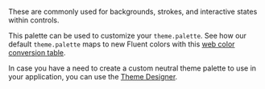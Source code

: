 These are commonly used for backgrounds, strokes, and interactive states within controls.

This palette can be used to customize your `theme.palette`. See how our default `theme.palette` maps to new Fluent colors with this [web color conversion table](https://res-1.cdn.office.net/files/fabric-cdn-prod_20221209.001/fabric-website/files/fabric-neutrals-web-color-conversion.pdf).​​

In case you have a need to create a custom neutral theme palette to use in your application, you can use the [Theme Designer](https://aka.ms/themedesigner).​
